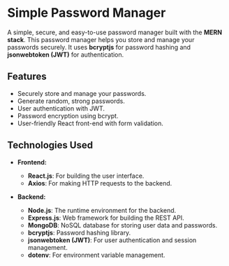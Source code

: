 # Simple Password Manager

A simple, secure, and easy-to-use password manager built with the **MERN stack**. This password manager helps you store and manage your passwords securely. It uses **bcryptjs** for password hashing and **jsonwebtoken (JWT)** for authentication.

## Features

- Securely store and manage your passwords.
- Generate random, strong passwords.
- User authentication with JWT.
- Password encryption using bcrypt.
- User-friendly React front-end with form validation.

## Technologies Used

- **Frontend:**
  - **React.js**: For building the user interface.
  - **Axios**: For making HTTP requests to the backend.
  
- **Backend:**
  - **Node.js**: The runtime environment for the backend.
  - **Express.js**: Web framework for building the REST API.
  - **MongoDB**: NoSQL database for storing user data and passwords.
  - **bcryptjs**: Password hashing library.
  - **jsonwebtoken (JWT)**: For user authentication and session management.
  - **dotenv**: For environment variable management.
